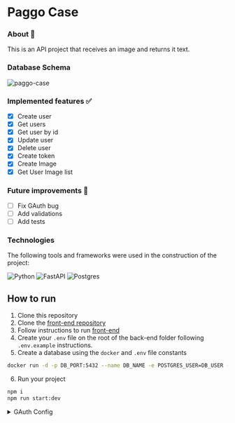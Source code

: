 # Paggo Case
### About 🔎
This is an API project that receives an image and returns it text.
### Database Schema
![paggo-case](https://github.com/issitarual/Paggo-case/assets/81389078/fe092483-f1bc-400a-9381-4fb250dd73ed)
### Implemented features ✅
- [x] Create user
- [x] Get users
- [x] Get user by id
- [x] Update user
- [x] Delete user
- [x] Create token
- [x] Create Image
- [x] Get User Image list
### Future improvements 🔮
- [ ] Fix GAuth bug
- [ ] Add validations
- [ ] Add tests
### Technologies
The following tools and frameworks were used in the construction of the project:

![Python](https://img.shields.io/badge/javascript-3670A0?style=for-the-badge&logo=javascript&logoColor=ffdd54)
![FastAPI](https://img.shields.io/badge/NestJS-005571?style=for-the-badge&logo=nestjs)
![Postgres](https://img.shields.io/badge/postgres-%23316192.svg?style=for-the-badge&logo=postgresql&logoColor=white)

## How to run
1. Clone this repository
2. Clone the [front-end repository](https://github.com/issitarual/verzel-challenge-front)
3. Follow instructions to run [front-end]([https://github.com/issitarual/verzel-challenge-front](https://github.com/issitarual/Paggo-case/tree/main/paggo-front))
4. Create your ``.env`` file on the root of the back-end folder following ``.env.example`` instructions.
5. Create a database using the ``docker`` and ``.env`` file constants
```bash
docker run -d -p DB_PORT:5432 --name DB_NAME -e POSTGRES_USER=DB_USER -e POSTGRES_DB=DB_NAME -e POSTGRES_PASSWORD=DB_PASSWORD postgres
```
6. Run your project
```bash
npm i
npm run start:dev
```

<details>
<summary>GAuth Config</summary>
  
1. Go To [Google Cloud Console](https://console.cloud.google.com/welcome)
  
2. Add new project
  
![image](https://github.com/issitarual/Paggo-case/assets/81389078/3e28f3b8-bf75-4400-9b7b-39e571c29e8f)

3. Create new project

![image](https://github.com/issitarual/Paggo-case/assets/81389078/08e63115-d427-4acf-95c8-6b503f9a2ffc)

4. Go to API & Services page -> OAuth Consent Screen, choose external option and click on create button

![image](https://github.com/issitarual/Paggo-case/assets/81389078/6985d5a1-da32-41ba-a6f1-0e4eb469854e)

5. Fill App information fields and Developer contact information field, then click on save and create button

![image](https://github.com/issitarual/Paggo-case/assets/81389078/af288427-f7dc-4ddc-9de8-1eceddfe8028)

6. Go to  API & Services page -> Credentials

![image](https://github.com/issitarual/Paggo-case/assets/81389078/291997f8-d06a-438f-928f-fae419634741)

7. Click on Create Credentials -> OAuth Client Id

![image](https://github.com/issitarual/Paggo-case/assets/81389078/cfee3d9b-23bb-4640-a2a8-a97884da7c9c)

8. Add Web aplication in Aplication type field

 ![image](https://github.com/issitarual/Paggo-case/assets/81389078/34796bcb-60d8-4506-bc17-8cc1fc913bff)

9. Add Origins and Authorized URI, then click on create button.

![image](https://github.com/issitarual/Paggo-case/assets/81389078/90fb8024-fb69-4871-933f-d000498ceae1)

10. Get your credentials and fill ``.env`` file with them
![Sem título](https://github.com/issitarual/Paggo-case/assets/81389078/378cca2b-ddd9-485e-8945-cec2e0396a0c)

References:
- https://medium.com/@flavtech/google-oauth2-authentication-with-nestjs-explained-ab585c53edec
- https://dev.to/imichaelowolabi/how-to-implement-login-with-google-in-nest-js-2aoa
</details>
